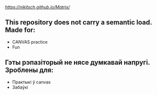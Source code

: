 *https://nikitsch.github.io/Matrix/*

## This repository does not carry a semantic load. Made for:
* CANVAS practice 
* Fun

## Гэты рэпазіторый не нясе думкавай напругі. Зроблены для: 
* Практыкі ў canvas 
* Забаўкі